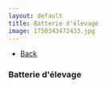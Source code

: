 ```yaml
---
layout: default
title: Batterie d'élevage
image: 1750343472433.jpg
---
```

<ul><li><a href="{{site.url}}/builds">Back</a></li></ul>

### Batterie d'élevage
